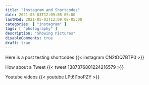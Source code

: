 ```yaml
---
title: "Instagram and Shortcodes"
date: 2021-05-03T12:09:08-05:00
lastMod: 2021-05-03T12:09:08-05:00
categories: [ "instagram" ]
tags: [ "photography" ]
description: "Showing Pictures"
disableComments: true
draft: true
---
```


Here is a post testing shortcodes
{{< instagram CN2tDQ7BTP0 >}}

How about a Tweet
{{< tweet 1387376801224216579 >}}

Youtube videos
{{< youtube LPt6I1boPZY >}}